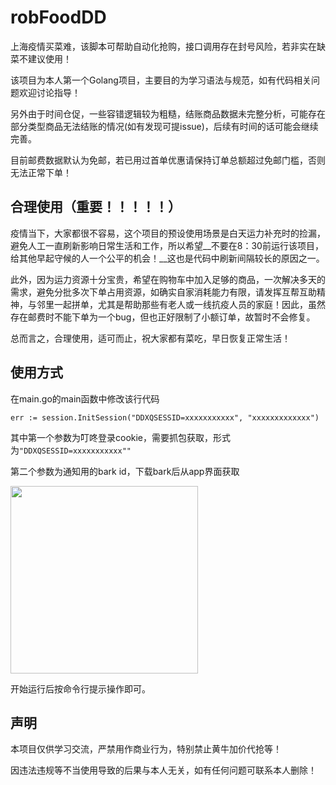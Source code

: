# robFoodDD
上海疫情买菜难，该脚本可帮助自动化抢购，接口调用存在封号风险，若非实在缺菜不建议使用！

该项目为本人第一个Golang项目，主要目的为学习语法与规范，如有代码相关问题欢迎讨论指导！

另外由于时间仓促，一些容错逻辑较为粗糙，结账商品数据未完整分析，可能存在部分类型商品无法结账的情况(如有发现可提issue)，后续有时间的话可能会继续完善。

目前邮费数据默认为免邮，若已用过首单优惠请保持订单总额超过免邮门槛，否则无法正常下单！

## 合理使用（重要！！！！！）
疫情当下，大家都很不容易，这个项目的预设使用场景是白天运力补充时的捡漏，避免人工一直刷新影响日常生活和工作，所以希望__不要在8：30前运行该项目，给其他早起守候的人一个公平的机会！__这也是代码中刷新间隔较长的原因之一。

此外，因为运力资源十分宝贵，希望在购物车中加入足够的商品，一次解决多天的需求，避免分批多次下单占用资源，如确实自家消耗能力有限，请发挥互帮互助精神，与邻里一起拼单，尤其是帮助那些有老人或一线抗疫人员的家庭！因此，虽然存在邮费时不能下单为一个bug，但也正好限制了小额订单，故暂时不会修复。

总而言之，合理使用，适可而止，祝大家都有菜吃，早日恢复正常生活！

## 使用方式
在main.go的main函数中修改该行代码
```
err := session.InitSession("DDXQSESSID=xxxxxxxxxxx", "xxxxxxxxxxxxx")
```
其中第一个参数为叮咚登录cookie，需要抓包获取，形式为```"DDXQSESSID=xxxxxxxxxxx""```

第二个参数为通知用的bark id，下载bark后从app界面获取

<img src="./assets/bark.jpg" width="300">

开始运行后按命令行提示操作即可。

## 声明
本项目仅供学习交流，严禁用作商业行为，特别禁止黄牛加价代抢等！

因违法违规等不当使用导致的后果与本人无关，如有任何问题可联系本人删除！
